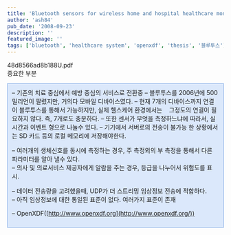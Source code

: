 ```yaml
---
title: 'Bluetooth sensors for wireless home and hospital healthcare monitoring'
author: 'ash84'
pub_date: '2008-09-23'
description: ''
featured_image: ''
tags: ['bluetooth', 'healthcare system', 'openxdf', 'thesis', '블루투스']
---
```



[](http://ash84.net/wp-content/uploads/1/48d8566ad8b188U.pdf)48d8566ad8b188U.pdf  
 중요한 부분

<div class="txc-textbox" style="BORDER-RIGHT: #79a5e4 1px solid; PADDING-RIGHT: 10px; BORDER-TOP: #79a5e4 1px solid; PADDING-LEFT: 10px; PADDING-BOTTOM: 10px; BORDER-LEFT: #79a5e4 1px solid; PADDING-TOP: 10px; BORDER-BOTTOM: #79a5e4 1px solid; BACKGROUND-COLOR: #dbe8fb">  
 – 기존의 치료 중심에서 예방 중심의 서비스로 전환중  
 – 블루투스를 2006년에 500 밀리언이 팔렸지만, 거의다 모바일 디바이스였다.   
 – 현재 7개의 디바이스까지 연결이 블루투스를 통해서 가능하지만, 실제 헬스케어 환경에서는  
    그정도의 연결이 필요하지 않다. 즉, 7개로도 충분하다. – 또한 센서가 무엇을 측정하느냐에 따라서, 실시간과 이벤트 형으로 나눌수 있다.   
 – 기기에서 서버로의 전송이 불가능 한 상황에서는 SD 카드 등의 로컬 메모리에 저장해야한다.

– 여러개의 생체신호를 동시에 측정하는 경우, 주 측정외의 부 측정을 통해서 다른 파라미터를 알아 낼수 있다.   
 – 의사 및 의료서비스 제공자에게 알람을 주는 경우, 등급을 나누어서 위험도를 표시.

– 데이터 전송량을 고려했을때, UDP가 더 스트리밍 임상정보 전송에 적합하다.   
 – 아직 임상정보에 대한 통일된 표준이 없다. 여러가지 표준이 존재

– OpenXDF([http://www.openxdf.org](http://www.openxdf.org/))

</div>

